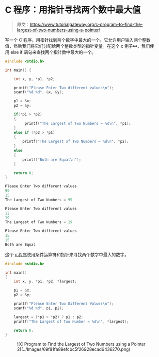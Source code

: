 # C 程序：用指针寻找两个数中最大值

> 原文：<https://www.tutorialgateway.org/c-program-to-find-the-largest-of-two-numbers-using-a-pointer/>

写一个 C 程序，用指针找到两个数字中最大的一个。它允许用户输入两个整数值，然后我们将它们分配给两个整数类型的指针变量。在这个 c 例子中，我们使用 else if 语句来查找两个指针数中最大的一个。

```c
#include <stdio.h>     

int main() {  

    int x, y, *p1, *p2;  

    printf("Please Enter Two different values\n");  
    scanf("%d %d", &x, &y);  

    p1 = &x;
    p2 = &y;

    if(*p1 > *p2) 
	{
         printf("The Largest of Two Numbers = %d\n", *p1);  
    } 
	else if (*p2 > *p1)
	{ 
        printf("The Largest of Two Numbers = %d\n", *p2); 
    } 
	else 
	{
		printf("Both are Equal\n");
    }

    return 0;  
} 

```

```c
Please Enter Two different values
99
15
The Largest of Two Numbers = 99

Please Enter Two different values
12
19
The Largest of Two Numbers = 19

Please Enter Two different values
15
15
Both are Equal
```

这个 [c 程序](https://www.tutorialgateway.org/c-programming-examples/)使用条件运算符和指针来寻找两个数字中最大的数字。

```c
#include <stdio.h>  

int main() 
{  
    int x, y, *p1, *p2, *largest;

    p1 = &x;
    p2 = &y;

    printf("Please Enter Two Different Values\n");  
    scanf("%d %d", p1, p2);  

    largest = (*p1 > *p2) ? p1 : p2;
    printf("The Largest of Two Number = %d\n", *largest);

    return 0;  
} 

```

<figure class="wp-block-image size-large">![C Program to Find the Largest of Two Numbers using a Pointer 2](../Images/69f81fa89efcbc5f26928ecad6436270.png)</figure>